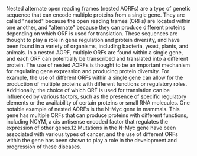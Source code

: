Nested alternate open reading frames (nested AORFs) are a type of genetic sequence that can encode multiple proteins from a single gene. They are called "nested" because the open reading frames (ORFs) are located within one another, and "alternate" because they can produce different proteins depending on which ORF is used for translation. These sequences are thought to play a role in gene regulation and protein diversity, and have been found in a variety of organisms, including bacteria, yeast, plants, and animals. In a nested AORF, multiple ORFs are found within a single gene, and each ORF can potentially be transcribed and translated into a different protein. The use of nested AORFs is thought to be an important mechanism for regulating gene expression and producing protein diversity. For example, the use of different ORFs within a single gene can allow for the production of multiple proteins with different functions or regulatory roles. Additionally, the choice of which ORF is used for translation can be influenced by various factors, such as the presence of specific regulatory elements or the availability of certain proteins or small RNA molecules. 
One notable example of nested AORFs is the N-Myc gene in mammals. This gene has multiple ORFs that can produce proteins with different functions, including NCYM, a cis antisense encoded factor that regulates the expression of other genes.12 Mutations in the N-Myc gene have been associated with various types of cancer, and the use of different ORFs within the gene has been shown to play a role in the development and progression of these diseases. 
